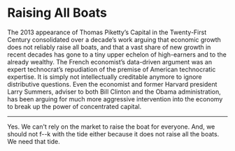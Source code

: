 # Raising All Boats

The 2013 appearance of Thomas Piketty’s Capital in the Twenty-First Century consolidated over a decade’s work arguing that economic growth does not reliably raise all boats, and that a vast share of new growth in recent decades has gone to a tiny upper echelon of high-earners and to the already wealthy. The French economist’s data-driven argument was an expert technocrat’s repudiation of the premise of American technocratic expertise. It is simply not intellectually creditable anymore to ignore distributive questions. Even the economist and former Harvard president Larry Summers, adviser to both Bill Clinton and the Obama administration, has been arguing for much more aggressive intervention into the economy to break up the power of concentrated capital.

---

Yes. We can't rely on the market to raise the boat for everyone. And, we should not f--k with the tide either because it does not raise all the boats. We need that tide.













